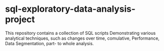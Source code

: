 # sql-exploratory-data-analysis-project
This repository contains a collection of SQL scripts Demonstrating various analytical techniques, such as changes over time, comulative, Performance, Data Segmentation, part- to whole analysis. 
